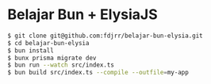 # Belajar Bun + ElysiaJS

```bash
$ git clone git@github.com:fdjrr/belajar-bun-elysia.git
$ cd belajar-bun-elysia
$ bun install
$ bunx prisma migrate dev
$ bun run --watch src/index.ts
$ bun build src/index.ts --compile --outfile=my-app
```
